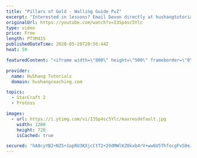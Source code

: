 ```yaml
---
title: "Pillars of Gold - Walling Guide PvZ"
excerpt: "Interested in lessons? Email Devon directly at hushangtutorials@outlook.com ------------------------------------------------------------------------------------------------------- Want to support HuShang Tutorials directly? Patreon is a website where you can contribute a monthly donation that will help"
originalUrl: https://youtube.com/watch?v=I3Sp4sc5Ylc
type: video
price: Free
length: PT3M41S
publishedDateTime: 2020-05-28T20:56:44Z
heat: 50

featuredContent: "<iframe width=\"800\" height=\"500\" frameborder=\"0\" src=\"https://www.youtube.com/embed/I3Sp4sc5Ylc\" allow=\"accelerometer; autoplay; encrypted-media; gyroscope; picture-in-picture\" allowfullscreen></iframe>"

provider:
  name: HuShang Tutorials
  domain: hushangcoaching.com

topics:
  - StarCraft 2
  - Protoss

images:
  - url: https://i.ytimg.com/vi/I3Sp4sc5Ylc/maxresdefault.jpg
    width: 1280
    height: 720
    isCached: true

secured: "hA8cyYB2+NZ5+1apRU3KXjcCtT2+29dMWlKZ0kxb4rV+ww6U5ThfocgFvS0eJPfZfflmmijsBxhjj2ka9aINLwDwzhdnWj5+8hanLCKDygBuJNUrpRdkBTRls2Zymdby35+oDDh7mPNEcNIAI12KJjj3KVQ6UbvLUFHhaHG1+dFhdMtjDCu3pnsAlC94oYvRePR0oeVTbVS+S6hrATo+n7aOHSNDRKITMcwx2+wKWZCLUWHIRd7Ly+/FQTEz92zPdznDoga38ixZqHIOIaLVy3lHKcvkUBQCb34Du955VYmH/ZZCEQ6oPLtSK9FDv1W1ofS5tsJl/aQKTjjmvCHks6+zvP3oiuc/J5GP80OYAMjsrc6+ZNsuM0e7GHUjNQNezgS1V3Jiy6LcWoMqkzj3PA8EtJWFtwStiKCAokfgoT8=;J36BjyRjIrT4lgrggGBtkw=="
---
```



